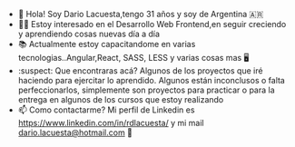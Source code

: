 - 👋 Hola! Soy Dario Lacuesta,tengo 31 años y soy de Argentina :argentina:
- :man_technologist: Estoy interesado en el Desarrollo Web Frontend,en seguir creciendo y aprendiendo cosas nuevas  día a día 
- :books: Actualmente estoy capacitandome  en varias tecnologias..Angular,React, SASS, LESS y varias cosas mas :desktop_computer:
- :suspect: Que encontraras acá? Algunos de los proyectos que iré haciendo para ejercitar lo aprendido. Algunos están inconclusos o falta perfeccionarlos, simplemente son proyectos para practicar o para la entrega en algunos de los cursos que estoy realizando
- 📫 Como contactarme? Mi perfil de Linkedin es https://www.linkedin.com/in/rdlacuesta/ y mi mail dario.lacuesta@hotmail.com :email:

<!---
dariolacuesta/dariolacuesta is a ✨ special ✨ repository because its `README.md` (this file) appears on your GitHub profile.
You can click the Preview link to take a look at your changes.
--->
